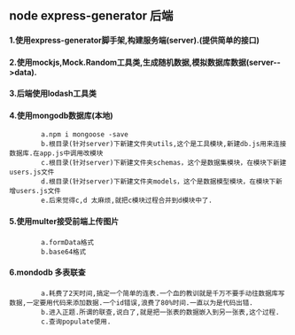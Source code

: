 ##     node  express-generator 后端

####   1.使用express-generator脚手架,构建服务端(server).(提供简单的接口)

####   2.使用mockjs,Mock.Random工具类,生成随机数据,模拟数据库数据(server-->data).

####   3.后端使用lodash工具类

####   4.使用mongodb数据库(本地)
            a.npm i mongoose -save
            b.根目录(针对server)下新建文件夹utils,这个是工具模块,新建db.js用来连接数据库.在app.js中调用改模块
            c.根目录(针对server)下新建文件夹schemas，这个是数据集模块，在模块下新建users.js文件
            d.根目录(针对server)下新建文件夹models，这个是数据模型模块，在模块下新增users.js文件
            e.后来觉得c,d 太麻烦,就把c模块过程合并到d模块中了.

####    5.使用multer接受前端上传图片
            a.formData格式
            b.base64格式
####    6.mondodb 多表联查
            a.耗费了2天时间,搞定一个简单的连表.一个血的教训就是千万不要手动往数据库写数据,一定要用代码来添加数据.一个id错误,浪费了80%时间.一直以为是代码出错.
            b.进入正题.所谓的联查,说白了,就是把一张表的数据嵌入到另一张表,这个过程.
            c.查询populate使用.
